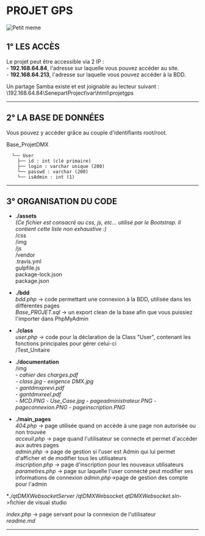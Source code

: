  # PROJET GPS

![Petit meme](https://i.imgflip.com/1n8nsf.jpg)

## 1° LES ACCÈS

Le projet peut être accessible via 2 IP :  
    - __192.168.64.84__, l'adresse sur laquelle vous pouvez accéder au site.  
    - __192.168.64.213__, l'adresse sur laquelle vous pouvez accéder à la BDD.

Un partage Samba existe et est joignable au lecteur suivant : \\192.168.64.84\SenepartProject\var\html\projetgps


-----------------


## 2° LA BASE DE DONNÉES

Vous pouvez y accéder grâce au couple d'identifiants root/root.

Base_ProjetDMX       	
      
      └── User  
        ├── id : int (clé primaire)  
        ├── login : varchar unique (200)  
        └── passwd : varchar (200)  
        └── isAdmin : int (1)  


       
-----------------


## 3° ORGANISATION DU CODE


* __./assets__  
*(Ce fichier est consacré au css, js, etc... utilisé par le Bootstrap. Il contient cette liste non exhaustive :)*    
    /css    
    /img    
    /js  
    /vendor    
    .travis.yml  
    gulpfile.js  
    package-lock.json    
    package.json  


* __./bdd__  
    *bdd.php* -> code permettant une connexion à la BDD, utilisée dans les différentes pages    
    *Base_PROJET.sql* -> un export clean de la base afin que vous puissiez l'importer dans PhpMyAdmin  


* __./class__  
    *user.php* -> code pour la déclaration de la Class "User", contenant les fonctions principales pour gérer celui-ci  
    /Test_Unitaire

* __./documentation__  
    /img   
        - *cahier des charges.pdf*    
        - *class.jpg*
        - *exigence DMX.jpg*     
        - *gantdmxprevi.pdf*   
        - *gantdmxreel.pdf*     
        - *MCD.PNG*
        - *Use_Case.jpg*
        - *pageadministrateur.PNG*
        - *pageconnexion.PNG*
        - *pageinscription.PNG*


* __./main_pages__  
    *404.php* -> page utilisée quand on accède à une page non autorisée ou non trouvée     
    *acceuil.php* -> page quand l'utilisateur se connecte et permet d'accéder aux autres pages    
    *admin.php* -> page de gestion si l'user est Admin qui lui permet d'afficher et de modifier
 tous les utilisateurs    
    *inscription.php* -> page d'inscription pour les nouveaux utilisateurs    
    *parametres.php* -> page sur laquelle l'user connecté peut modifier ses informations de connexion
    *admin.php*->page de gestion des compte pour l'admin

*_./qtDMXWebsocketServer_
    /qtDMXWebsocket
    *qtDMXWebsocket.sln*->fichier de visual studio
    
*index.php* -> page servant pour la connexion de l'utilisateur  
*readme.md*

-----------------





















    

